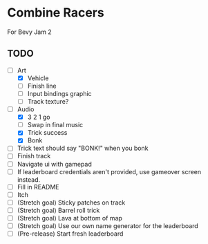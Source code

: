 # Combine Racers

For Bevy Jam 2

## TODO

- [ ] Art
  - [X] Vehicle
  - [ ] Finish line
  - [ ] Input bindings graphic
  - [ ] Track texture?
- [ ] Audio
  - [X] 3 2 1 go
  - [ ] Swap in final music
  - [X] Trick success
  - [X] Bonk
- [ ] Trick text should say "BONK!" when you bonk
- [ ] Finish track
- [ ] Navigate ui with gamepad
- [ ] If leaderboard credentials aren't provided, use gameover screen instead.
- [ ] Fill in README
- [ ] Itch
- [ ] (Stretch goal) Sticky patches on track
- [ ] (Stretch goal) Barrel roll trick
- [ ] (Stretch goal) Lava at bottom of map
- [ ] (Stretch goal) Use our own name generator for the leaderboard
- [ ] (Pre-release) Start fresh leaderboard
